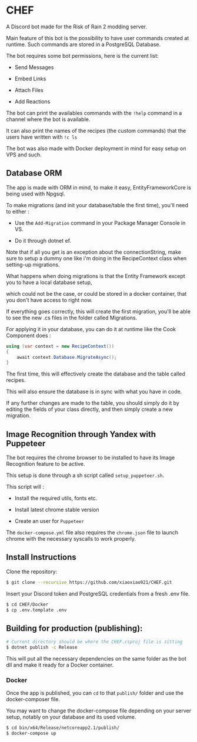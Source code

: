 ﻿# CHEF

A Discord bot made for the Risk of Rain 2 modding server.

Main feature of this bot is the possibility to have user commands created at runtime. Such commands are stored in a PostgreSQL Database.

The bot requires some bot permissions, here is the current list:

- Send Messages

- Embed Links

- Attach Files

- Add Reactions

The bot can print the availables commands with the `!help` command in a channel where the bot is available. 

It can also print the names of the recipes (the custom commands) that the users have written with `!c ls`

The bot was also made with Docker deployment in mind for easy setup on VPS and such.

## Database ORM

The app is made with ORM in mind, to make it easy, EntityFrameworkCore is being used with Npgsql.

To make migrations (and init your database/table the first time), you'll need to either :

- Use the `Add-Migration` command in your Package Manager Console in VS.

- Do it through dotnet ef.

Note that if all you get is an exception about the connectionString, make sure to setup a dummy one like i'm doing in the RecipeContext class when setting-up migrations.

What happens when doing migrations is that the Entity Framework except you to have a local database setup, 

which could not be the case, or could be stored in a docker container, that you don't have access to right now.

If everything goes correctly, this will create the first migration, you'll be able to see the new .cs files in the folder called Migrations.

For applying it in your database, you can do it at runtime like the Cook Component does :

```cs
using (var context = new RecipeContext())
{
    await context.Database.MigrateAsync();
}
```

The first time, this will effectively create the database and the table called recipes.

This will also ensure the database is in sync with what you have in code.

If any further changes are made to the table, you should simply do it by editing the fields of your class directly, and then simply create a new migration.

## Image Recognition through Yandex with Puppeteer

The bot requires the chrome browser to be installed to have its Image Recognition feature to be active.

This setup is done through a sh script called `setup_puppeteer.sh`.

This script will :

- Install the required utils, fonts etc.

- Install latest chrome stable version

- Create an user for `Puppeteer`

The `docker-compose.yml` file also requires the `chrome.json` file to launch chrome with the necessary syscalls to work properly.

## Install Instructions

Clone the repository:

```bash
$ git clone --recursive https://github.com/xiaoxiao921/CHEF.git
```

Insert your Discord token and PostgreSQL credentials from a fresh .env file.

```bash
$ cd CHEF/Docker
$ cp .env.template .env
```

## Building for production (publishing):

```bash
# Current directory should be where the CHEF.csproj file is sitting
$ dotnet publish -c Release
```

This will put all the necessary dependencies on the same folder as the bot dll and make it ready for a Docker container.

### Docker

Once the app is published, you can `cd` to that `publish/` folder and use the docker-composer file.

You may want to change the docker-compose file depending on your server setup, notably on your database and its used volume.

```bash
$ cd bin/x64/Release/netcoreapp2.1/publish/
$ docker-compose up
```
